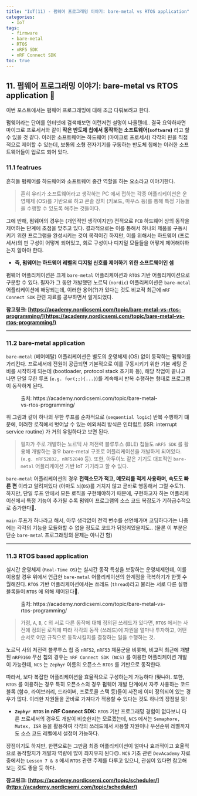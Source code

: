 ```yaml
---
title: "IoT(11) - 펌웨어 프로그래밍 이야기: bare-metal vs RTOS application"
categories:
  - IoT
tags:
  - firmware
  - bare-metal
  - RTOS
  - nRF5 SDK
  - nRF Connect SDK
toc: true
---
```


## 11. 펌웨어 프로그래밍 이야기: bare-metal vs RTOS application 🧿

이번 포스트에서는 펌웨어 프로그래밍에 대해 조금 다뤄보려고 한다.

펌웨어라는 단어를 인터넷에 검색해보면 이런저런 설명이 나올텐데.. 결국 요약하자면 마이크로 프로세서와 같이 **작은 반도체 칩에서 동작하는 소프트웨어(`software`)** 라고 할 수 있을 것 같다. 이러한 소프트웨어는 하드웨어 (마이크로 프로세서) 각각의 핀을 직접적으로 제어할 수 있는데, 보통의 소형 전자기기를 구동하는 반도체 칩에는 이러한 소프트웨어들이 업로드 되어 있다.

### 11.1 featrues

흔히들 펌웨어를 하드웨어와 소프트웨어 중간 역할을 하는 요소라고 이야기한다.

>흔히 우리가 소프트웨어라고 생각하는 PC 에서 접하는 각종 어플리케이션은 운영체제 (OS)를 기반으로 하고 콘솔 장치 (키보드, 마우스 등)를 통해 특정 기능들을 수행할 수 있도록 해주는 것들이다.

그에 반해, 펌웨어의 경우는 (개인적인 생각이지만) 전적으로 `PCB` 하드웨어 상의 동작을 제어하는 단계에 초점을 맞추고 있다. 결과적으로는 이를 통해서 하나의 제품을 구동시키기 위한 프로그램을 완성시키는 것이 목적이긴 하지만, 이를 위해서는 하드웨어 (프로세서)의 핀 구성이 어떻게 되어있고, 회로 구성이나 디지털 모듈들을 어떻게 제어해야하는지 알아야 한다.

* **즉, 펌웨어는 하드웨어 레벨의 디지털 신호를 제어하기 위한 소프트웨어인 셈**

펌웨어 어플리케이션은 크게 `bare-metal` 어플리케이션과 `RTOS` 기반 어플리케이션으로 구분할 수 있다. 필자가 그 동안 개발했던 노르딕 (`nordic`) 어플리케이션은 `bare-metal` 어플리케이션에 해당되는데, 이러한 용어(?)가 있다는 것도 비교적 최근에 `nRF Connect SDK` 관련 자료를 공부하면서 알게되었다.

**참고링크: [https://academy.nordicsemi.com/topic/bare-metal-vs-rtos-programming/](https://academy.nordicsemi.com/topic/bare-metal-vs-rtos-programming/)**

---

### 11.2 bare-metal application

`bare-metal` (베어메탈) 어플리케이션은 별도의 운영체제 (OS) 없이 동작하는 펌웨어를 가리킨다. 프로세서에 전원이 공급되면 기본적으로 이를 구동시키기 위한 기본 세팅 준비를 시작하게 되는데 (bootloader, protocol stack 초기화 등), 해당 작업이 끝나고 나면 단일 무한 루프 (`e.g. for(;;){...}`)를 계속해서 반복 수행하는 형태로 프로그램이 동작하게 된다.

<figure style="width: 78%" class="align-center">
  <img src="{{ site.url }}{{ site.baseurl }}/assets/images/iot-firmware-fig1.png" alt="">
  <figcaption>출처: https://academy.nordicsemi.com/topic/bare-metal-vs-rtos-programming/</figcaption>
</figure>

위 그림과 같이 하나의 무한 루프를 순차적으로 (`sequential logic`) 반복 수행하기 떄문에, 이러한 로직에서 벗어날 수 있는 예외처리 방식은 인터럽트 (ISR: interrupt service routine) 가 거의 유일하다고 보면 된다.

>필자가 주로 개발하는 노르딕 사 저전력 블루투스 (BLE) 칩들도 `nRF5 SDK` 를 활용해 개발하는 경우 bare-metal 구조로 어플리케이션을 개발하게 되어있다. (`e.g. nRF52832, nRF52840` 등). 또한, 아두이노 같은 기기도 대표적인 `bare-metal` 어플리케이션 기반 IoT 기기라고 할 수 있다.

`bare-metal` 어플리케이션의 경우 **전력소모가 적고, 메모리를 적게 사용하며, 속도도 빠른 편** 이라고 알려져있다 (아마도 뇌(`OS`)를 거치지 않고 곧바로 행동해서 그럴 수도?). 하지만, 단일 루프 안에서 모든 로직을 구현해야하기 때문에, 구현하고자 하는 어플리케이션에서 특정 기능이 추가될 수록 펌웨어 프로그램의 소스 코드 복잡도가 기하급수적으로 증가한다🧾.

`main` 루프가 하나라고 해서, 아무 생각없이 전역 변수를 선언해가며 코딩하다가는 나중에는 각각의 기능을 모듈화할 수 없을 정도로 코드가 뒤엉켜있을지도.. (물론 이 부분은 단순 `bare-metal` 프로그래밍의 문제는 아니긴 함)

---

### 11.3 RTOS based application

실시간 운영체제 (`Real-Time OS`)는 실시간 동작 특성을 보장하는 운영체제인데, 이를 이용할 경우 위에서 언급한 `bare-metal` 어플리케이션의 한계점을 극복하기가 한껏 수월해진다. `RTOS` 기반 어플리케이션에서는 쓰레드 (`thread`)라고 불리는 서로 다른 실행 블록들이 `RTOS` 에 의해 제어된다🧱.

<figure style="width: 80%" class="align-center">
  <img src="{{ site.url }}{{ site.baseurl }}/assets/images/iot-firmware-fig2.png" alt="">
  <figcaption>출처: https://academy.nordicsemi.com/topic/bare-metal-vs-rtos-programming/</figcaption>
</figure>

>가령, `A`, `B`, `C` 의 서로 다른 동작에 대해 정의된 쓰레드가 있다면, `RTOS` 에서는 사전에 정의된 로직에 따라 각각의 동작 (쓰레드)에 자원을 얼마나 투자하고, 어떤 순서로 어떤 규칙으로 동작시킬지를 결정하는 일을 수행하는 것.

노르딕 사의 저전력 블루투스 칩 중 `nRF52`, `nRF53` 제품군을 비롯해, 비교적 최근에 개발된 `nRF9160` 무선 칩의 경우는 `nRF Connect SDK (NCS)` 를 이용한 어플리케이션 개발이 가능한데, `NCS` 는 `Zephyr` 이름의 오픈소스 `RTOS` 를 기반으로 동작한다.

따라서, 보다 복잡한 어플리케이션을 효율적으로 구성하는게 가능하다 (~~맞나?~~). 또한, `RTOS` 를 이용하는 경우 특히 오픈소스의 경우 펌웨어 개발 단계에서 자주 사용하는 코드 블록 (함수, 라이브러리, 드라이버, 프로토콜 스택 등)들이 사전에 이미 정의되어 있는 경우가 많다. 이러한 자원들을 곧바로 가져다가 적용할 수 있다는 것도 하나의 장점일 듯!

* **`Zephyr RTOS` in nRF Connect SDK:** `RTOS` 기반 프로그래밍 경험이 없다보니 다른 프로세서의 경우도 개발이 비슷한지는 모르겠는데, `NCS` 에서는 `Semaphore, Mutex, ISR` 등을 활용하여 각각의 쓰레드에서 사용할 자원이나 우선순위 레벨까지도 소스 코드 레벨에서 설정이 가능하다.

장점이기도 하지만, 한편으로는 그만큼 최종 어플리케이션이 얼마나 효과적이고 효율적으로 동작할지가 개발자 역량에 많이 좌지우지 된다🙃. `NCS` 기초 관련 `DevAcademy` 자료 중에서는 `Lesson 7 & 8` 에서 `RTOS` 관련 주제를 다루고 있으니, 관심이 있다면 참고해보는 것도 좋을 듯 하다.

**참고링크: [https://academy.nordicsemi.com/topic/scheduler/](https://academy.nordicsemi.com/topic/scheduler/)**